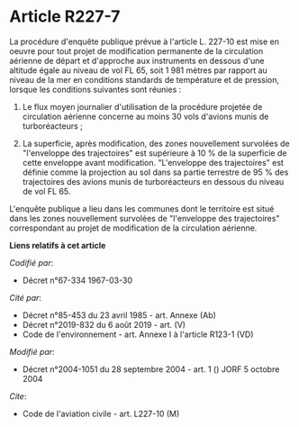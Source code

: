 # Article R227-7

La procédure d'enquête publique prévue à l'article L. 227-10 est mise en oeuvre pour tout projet de modification permanente
de la circulation aérienne de départ et d'approche aux instruments en dessous d'une altitude égale au niveau de vol FL 65,
soit 1 981 mètres par rapport au niveau de la mer en conditions standards de température et de pression, lorsque les
conditions suivantes sont réunies :

1. Le flux moyen journalier d'utilisation de la procédure projetée de circulation aérienne concerne au moins 30 vols d'avions
munis de turboréacteurs ;

2. La superficie, après modification, des zones nouvellement survolées de "l'enveloppe des trajectoires" est supérieure à 10
% de la superficie de cette enveloppe avant modification. "L'enveloppe des trajectoires" est définie comme la projection au
sol dans sa partie terrestre de 95 % des trajectoires des avions munis de turboréacteurs en dessous du niveau de vol FL 65.

L'enquête publique a lieu dans les communes dont le territoire est situé dans les zones nouvellement survolées de
"l'enveloppe des trajectoires" correspondant au projet de modification de la circulation aérienne.

**Liens relatifs à cet article**

_Codifié par_:

  - Décret n°67-334 1967-03-30

_Cité par_:

  - Décret n°85-453 du 23 avril 1985 - art. Annexe (Ab)
  - Décret n°2019-832 du 6 août 2019 - art. (V)
  - Code de l'environnement - art. Annexe I à l'article R123-1 (VD)

_Modifié par_:

  - Décret n°2004-1051 du 28 septembre 2004 - art. 1 () JORF 5 octobre 2004

_Cite_:

  - Code de l'aviation civile - art. L227-10 (M)
